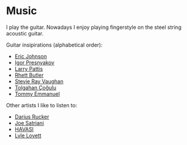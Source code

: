 # Music

I play the guitar. Nowadays I enjoy playing fingerstyle on the steel string acoustic guitar.

Guitar insipirations (alphabetical order):

* [Eric Johnson](https://www.youtube.com/channel/UC3JKXXWqrpNebvdeN1sBpkA)
* [Igor Presnyakov](https://www.youtube.com/user/Iggypres)
* [Larry Pattis](https://www.youtube.com/user/lpattis)
* [Rhett Butler](https://www.youtube.com/channel/UCAQuGFYNTp6glAS8beAYeyg)
* [Stevie Ray Vaughan](https://www.youtube.com/channel/UCxPlXqVP-0GvvGG-WrE_6Iw)
* [Tolgahan Çoğulu](https://www.youtube.com/channel/UCf7D886oBahxSSwBRVIib0A)
* [Tommy Emmanuel](https://www.youtube.com/channel/UCL-0gAth4u6Wp-9_98XU3nA)

Other artists I like to listen to:

* [Darius Rucker](https://www.youtube.com/channel/UCB-TQff4X_2z6QejzXDXIbw)
* [Joe Satriani](https://www.youtube.com/channel/UCiynI3-MFYbiZ6FQqWNLh7w)
* [HAVASI](https://www.youtube.com/user/havasichannel)
* [Lyle Lovett](https://www.youtube.com/user/lylelovett)
